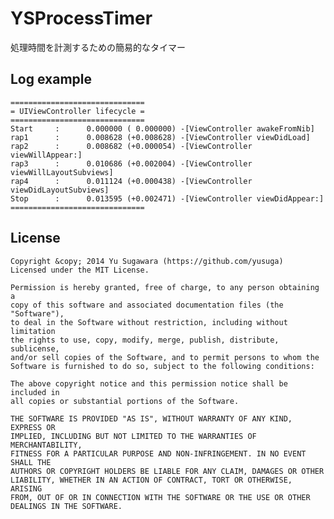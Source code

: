 YSProcessTimer
======================
処理時間を計測するための簡易的なタイマー

Log example
----------------

    ==============================
    = UIViewController lifecycle =
    ==============================
    Start     :      0.000000 ( 0.000000) -[ViewController awakeFromNib]
    rap1      :      0.008628 (+0.008628) -[ViewController viewDidLoad]
    rap2      :      0.008682 (+0.000054) -[ViewController viewWillAppear:]
    rap3      :      0.010686 (+0.002004) -[ViewController viewWillLayoutSubviews]
    rap4      :      0.011124 (+0.000438) -[ViewController viewDidLayoutSubviews]
    Stop      :      0.013595 (+0.002471) -[ViewController viewDidAppear:]
    ==============================


License
----------
    Copyright &copy; 2014 Yu Sugawara (https://github.com/yusuga)
    Licensed under the MIT License.

    Permission is hereby granted, free of charge, to any person obtaining a 
    copy of this software and associated documentation files (the "Software"),
    to deal in the Software without restriction, including without limitation
    the rights to use, copy, modify, merge, publish, distribute, sublicense,
    and/or sell copies of the Software, and to permit persons to whom the
    Software is furnished to do so, subject to the following conditions:
    
    The above copyright notice and this permission notice shall be included in
    all copies or substantial portions of the Software.

    THE SOFTWARE IS PROVIDED "AS IS", WITHOUT WARRANTY OF ANY KIND, EXPRESS OR 
    IMPLIED, INCLUDING BUT NOT LIMITED TO THE WARRANTIES OF MERCHANTABILITY,
    FITNESS FOR A PARTICULAR PURPOSE AND NON-INFRINGEMENT. IN NO EVENT SHALL THE
    AUTHORS OR COPYRIGHT HOLDERS BE LIABLE FOR ANY CLAIM, DAMAGES OR OTHER
    LIABILITY, WHETHER IN AN ACTION OF CONTRACT, TORT OR OTHERWISE, ARISING
    FROM, OUT OF OR IN CONNECTION WITH THE SOFTWARE OR THE USE OR OTHER
    DEALINGS IN THE SOFTWARE.